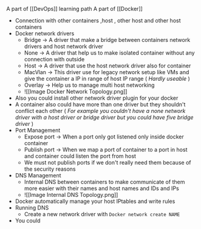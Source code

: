 A part of [[DevOps]] learning path
 A part of [[Docker]]

- Connection with other containers ,host , other host and other host containers
- Docker network drivers
	- Bridge -> A driver that make a bridge between containers network drivers and host network driver
	- None -> A driver that help us to make isolated container without any connection with outside 
	- Host -> A driver that use the host network driver also for container 
	- MacVlan -> This driver use for legacy network setup like VMs and give the container a IP in range of host IP range ( *Hardly useable* )
	- Overlay -> Help us to manage multi host networking 
	- ![[Image Docker Network Topology.png]]
- Also you could install other network driver plugin for your docker  
- A container also could have more than one driver but they shouldn't conflict each other ( *For example you couldn't have a none network driver with a host driver or bridge driver but you could have five bridge driver* )
- Port Management
	- Expose port -> When a port only got listened only inside docker container 
	- Publish port -> When we map a port of container to a port in host and container could listen the port from host 
	- We must not publish ports if we don't really need them because of the security reasons
- DNS Management
	- Internal DNS between containers to make communicate of them more easier with their names and host names and IDs and IPs
	- ![[Image Internal DNS Topology.png]]
- Docker automatically manage your host IPtables and write rules 
- Running DNS
	- Create a new network driver with `Docker network create NAME` 
- You could